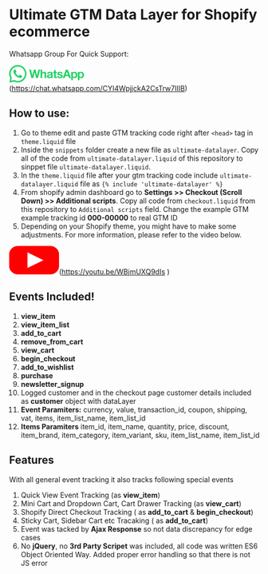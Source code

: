 # Ultimate GTM Data Layer for Shopify ecommerce
Whatsapp Group For Quick Support: 

<img src="images/whatsapp.png" width="150"/>(https://chat.whatsapp.com/CYI4WpjjckA2CsTrw7IlIB)

## How to use: 
1. Go to theme edit and paste GTM tracking code right after `<head>` tag in `theme.liquid` file
2. Inside the `snippets` folder create a new file as `ultimate-datalayer`. Copy all of the code from `ultimate-datalayer.liquid` of this repository to sinppet file `ultimate-datalayer.liquid`.
3. In the `theme.liquid` file after your gtm tracking code include `ultimate-datalayer.liquid` file as `{% include 'ultimate-datalayer' %}`
4. From shopify admin dashboard go to **Settings >> Checkout (Scroll Down) >> Additional scripts**. Copy all code from `checkout.liquid` from this repository to  `Additional scripts` field. Change the example GTM example tracking id **000-00000** to real GTM ID
5. Depending on your Shopify theme, you might have to make some adjustments. For more information, please refer to the video below.

<img src="images/play-png.png" width="100"/>(https://youtu.be/WBjmUXQ9dIs )
### 


## Events Included! ##
1. **view_item**
2. **view_item_list**
3. **add_to_cart**
4. **remove_from_cart**
5. **view_cart**
6. **begin_checkout**
7. **add_to_wishlist**
8. **purchase**
9. **newsletter_signup**
10. Logged customer and in the checkout page customer details included as **customer** object with dataLayer
11. **Event Paramiters:** currency, value, transaction_id, coupon, shipping, vat, items, item_list_name, item_list_id
12. **Items Paramiters** item_id, item_name, quantity, price, discount, item_brand, item_category, item_variant, sku, item_list_name, item_list_id

## Features ##
With all general event tracking it also tracks following special events 
1. Quick View Event Tracking (as **view_item**)
2. Mini Cart and Dropdown Cart, Cart Drawer Tracking (as **view_cart**)
3. Shopify Direct Checkout Tracking ( as **add_to_cart** & **begin_checkout**)
4. Sticky Cart, Sidebar Cart etc Tracaking ( as **add_to_cart**)
5. Event was tacked by **Ajax Response** so not data discrepancy for edge cases
6. No **jQuery**, no **3rd Party Scripet** was included, all code was written ES6 Object Oriented Way. Added proper error handling so that there is not JS error

